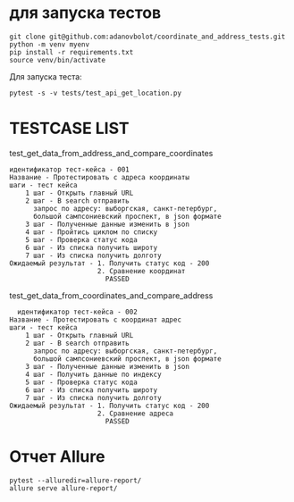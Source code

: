 # для запуска тестов

    git clone git@github.com:adanovbolot/coordinate_and_address_tests.git
    python -m venv myenv
    pip install -r requirements.txt
    source venv/bin/activate

Для запуска теста:
     
    pytest -s -v tests/test_api_get_location.py

# TESTCASE LIST
test_get_data_from_address_and_compare_coordinates

    идентификатор тест-кейса - 001
    Название - Протестировать с адреса координаты
    шаги - тест кейса
        1 шаг - Открыть главный URL
        2 шаг - В search отправить
          запрос по адресу: выборгская, санкт-петербург,
          большой сампсониевский проспект, в json формате
        3 шаг - Полученные данные изменить в json
        4 шаг - Пройтись циклом по списку
        5 шаг - Проверка статус кода
        6 шаг - Из списка получить широту 
        7 шаг - Из списка получить долготу
    Ожидаемый результат - 1. Получить статус код - 200
                          2. Сравнение координат
                            PASSED

test_get_data_from_coordinates_and_compare_address

      идентификатор тест-кейса - 002
    Название - Протестировать с координат адрес
    шаги - тест кейса
        1 шаг - Открыть главный URL
        2 шаг - В search отправить
          запрос по адресу: выборгская, санкт-петербург,
          большой сампсониевский проспект, в json формате
        3 шаг - Полученные данные изменить в json
        4 шаг - Получить данные по индексу
        5 шаг - Проверка статус кода
        6 шаг - Из списка получить широту 
        7 шаг - Из списка получить долготу
    Ожидаемый результат - 1. Получить статус код - 200
                          2. Сравнение адреса
                            PASSED


# Отчет Allure

    pytest --alluredir=allure-report/
    allure serve allure-report/
